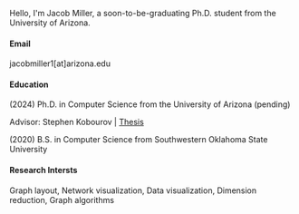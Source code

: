
Hello, I'm Jacob Miller, a soon-to-be-graduating Ph.D. student from the University of Arizona. 

#### Email
jacobmiller1[at]arizona.edu

#### Education
(2024) Ph.D. in Computer Science from the University of Arizona (pending)

Advisor: Stephen Kobourov | <a href="https://jacoblmiller.github.io/homepage/Miller_thesis_draft.pdf">Thesis</a>

(2020) B.S. in Computer Science from Southwestern Oklahoma State University

#### Research Intersts
Graph layout, Network visualization, Data visualization, Dimension reduction, Graph algorithms